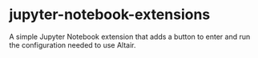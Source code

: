 # jupyter-notebook-extensions
A simple Jupyter Notebook extension that adds a button to enter and run the configuration needed to use Altair.
